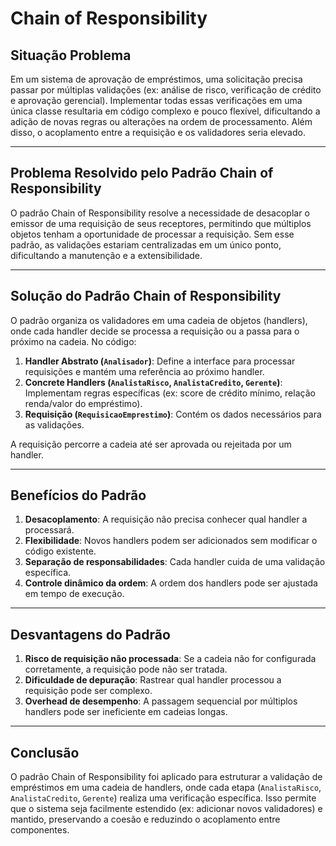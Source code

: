 # Chain of Responsibility

## Situação Problema
Em um sistema de aprovação de empréstimos, uma solicitação precisa passar por múltiplas validações (ex: análise de risco, verificação de crédito e aprovação gerencial). Implementar todas essas verificações em uma única classe resultaria em código complexo e pouco flexível, dificultando a adição de novas regras ou alterações na ordem de processamento. Além disso, o acoplamento entre a requisição e os validadores seria elevado.

---

## Problema Resolvido pelo Padrão Chain of Responsibility  
O padrão Chain of Responsibility resolve a necessidade de desacoplar o emissor de uma requisição de seus receptores, permitindo que múltiplos objetos tenham a oportunidade de processar a requisição. Sem esse padrão, as validações estariam centralizadas em um único ponto, dificultando a manutenção e a extensibilidade.

---

## Solução do Padrão Chain of Responsibility 
O padrão organiza os validadores em uma cadeia de objetos (handlers), onde cada handler decide se processa a requisição ou a passa para o próximo na cadeia. No código:  
1. **Handler Abstrato (`Analisador`)**: Define a interface para processar requisições e mantém uma referência ao próximo handler.  
2. **Concrete Handlers (`AnalistaRisco`, `AnalistaCredito`, `Gerente`)**: Implementam regras específicas (ex: score de crédito mínimo, relação renda/valor do empréstimo).  
3. **Requisição (`RequisicaoEmprestimo`)**: Contém os dados necessários para as validações.  

A requisição percorre a cadeia até ser aprovada ou rejeitada por um handler.

---

## Benefícios do Padrão
1. **Desacoplamento**: A requisição não precisa conhecer qual handler a processará.  
2. **Flexibilidade**: Novos handlers podem ser adicionados sem modificar o código existente.  
3. **Separação de responsabilidades**: Cada handler cuida de uma validação específica.  
4. **Controle dinâmico da ordem**: A ordem dos handlers pode ser ajustada em tempo de execução.  

---

## Desvantagens do Padrão
1. **Risco de requisição não processada**: Se a cadeia não for configurada corretamente, a requisição pode não ser tratada.  
2. **Dificuldade de depuração**: Rastrear qual handler processou a requisição pode ser complexo.  
3. **Overhead de desempenho**: A passagem sequencial por múltiplos handlers pode ser ineficiente em cadeias longas.  

---

## Conclusão
O padrão Chain of Responsibility foi aplicado para estruturar a validação de empréstimos em uma cadeia de handlers, onde cada etapa (`AnalistaRisco`, `AnalistaCredito`, `Gerente`) realiza uma verificação específica. Isso permite que o sistema seja facilmente estendido (ex: adicionar novos validadores) e mantido, preservando a coesão e reduzindo o acoplamento entre componentes.